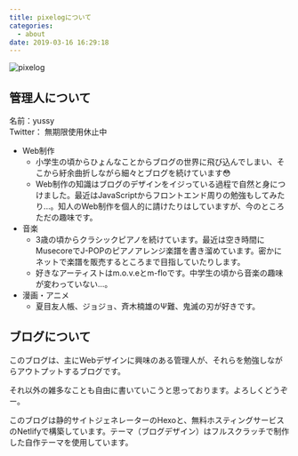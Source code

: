 ```yaml
---
title: pixelogについて
categories:
  - about
date: 2019-03-16 16:29:18
---
```


![pixelog](https://pixelog.net/img/pixelog.png)

## 管理人について

名前：yussy  
Twitter： 無期限使用休止中

- Web制作
  - 小学生の頃からひょんなことからブログの世界に飛び込んでしまい、そこから紆余曲折しながら細々とブログを続けています😳
  - Web制作の知識はブログのデザインをイジっている過程で自然と身につけました。最近はJavaScriptからフロントエンド周りの勉強もしてみたり...。知人のWeb制作を個人的に請けたりはしていますが、今のところただの趣味です。
- 音楽
  - 3歳の頃からクラシックピアノを続けています。最近は空き時間にMusecoreでJ-POPのピアノアレンジ楽譜を書き溜めています。密かにネットで楽譜を販売するところまで目指していたりします。
  - 好きなアーティストはm.o.v.eとm-floです。中学生の頃から音楽の趣味が変わっていない...。
- 漫画・アニメ
  - 夏目友人帳、ジョジョ、斉木楠雄のΨ難、鬼滅の刃が好きです。

## ブログについて

このブログは、主にWebデザインに興味のある管理人が、それらを勉強しながらアウトプットするブログです。

それ以外の雑多なことも自由に書いていこうと思っております。よろしくどうぞー。

このブログは静的サイトジェネレーターのHexoと、無料ホスティングサービスのNetlifyで構築しています。テーマ（ブログデザイン）はフルスクラッチで制作した自作テーマを使用しています。

<!--
### ブログ移転歴

- Yahoo!ブログ （2010年10月 - 2011年9月）
- アメーバブログ（2011年9月 - 2014年3月）
- FC2ブログ（2014年4月 - 8月）
- WordPress + レンタルサーバー（2014年10月 - 2017年1月）
- アメーバブログ（2017年2月 - 2019年3月）
- Hexo + Netlify（2019年3月 - ）
-->
